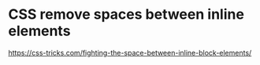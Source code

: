 # CSS remove spaces between inline elements

<!--
ID: 44023700-5b70-405f-91b4-75f02f0dd166
Status: publish
Date: 2017-05-31T09:39:00
Modified: 2017-05-31T09:39:00
wp_id: 763
-->

https://css-tricks.com/fighting-the-space-between-inline-block-elements/